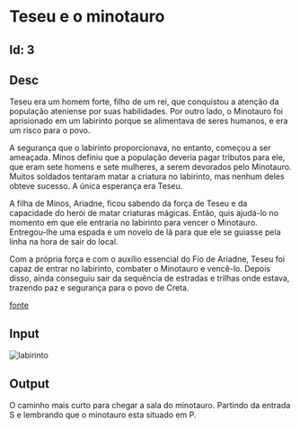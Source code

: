 # Teseu e o minotauro

## Id: 3

## Desc

Teseu era um homem forte, filho de um rei, que conquistou a atenção da população ateniense por suas habilidades. Por outro lado, o Minotauro foi aprisionado em um labirinto porque se alimentava de seres humanos, e era um risco para o povo.

A segurança que o labirinto proporcionava, no entanto, começou a ser ameaçada. Minos definiu que a população deveria pagar tributos para ele, que eram sete homens e sete mulheres, a serem devorados pelo Minotauro. Muitos soldados tentaram matar a criatura no labirinto, mas nenhum deles obteve sucesso. A única esperança era Teseu.

A filha de Minos, Ariadne, ficou sabendo da força de Teseu e da capacidade do herói de matar criaturas mágicas. Então, quis ajudá-lo no momento em que ele entraria no labirinto para vencer o Minotauro. Entregou-lhe uma espada e um novelo de lã para que ele se guiasse pela linha na hora de sair do local.

Com a própria força e com o auxílio essencial do Fio de Ariadne, Teseu foi capaz de entrar no labirinto, combater o Minotauro e vencê-lo. Depois disso, ainda conseguiu sair da sequência de estradas e trilhas onde estava, trazendo paz e segurança para o povo de Creta.

[fonte](https://www.eusemfronteiras.com.br/o-mito-de-teseu-e-minotauro-mais-que-uma-historia/)

## Input

![labirinto](https://encrypted-tbn0.gstatic.com/images?q=tbn:ANd9GcRfW5aCOkg9LXavQKwEH0eL6ftwzzFSrzaUAjdccWhbuZaIF9ej1aspE2nFyISkm-I9ZCE&usqp=CAU)

## Output

O caminho mais curto para chegar a sala do minotauro. Partindo da entrada S e lembrando que o minotauro esta situado em P.
